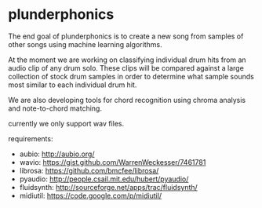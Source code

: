 plunderphonics
==============
The end goal of plunderphonics is to create a new song from samples of other songs using machine learning algorithms.

 At the moment we are working on classifying individual drum hits from an audio clip of any drum solo. These clips will be compared against a large collection of stock drum samples in order to determine what sample sounds most similar to each individual drum hit.
 
 We are also developing tools for chord recognition using chroma analysis and note-to-chord matching.

currently we only support wav files.

requirements:
- aubio: http://aubio.org/
- wavio: https://gist.github.com/WarrenWeckesser/7461781
- librosa: https://github.com/bmcfee/librosa/
- pyaudio: http://people.csail.mit.edu/hubert/pyaudio/
- fluidsynth: http://sourceforge.net/apps/trac/fluidsynth/
- midiutil: https://code.google.com/p/midiutil/
